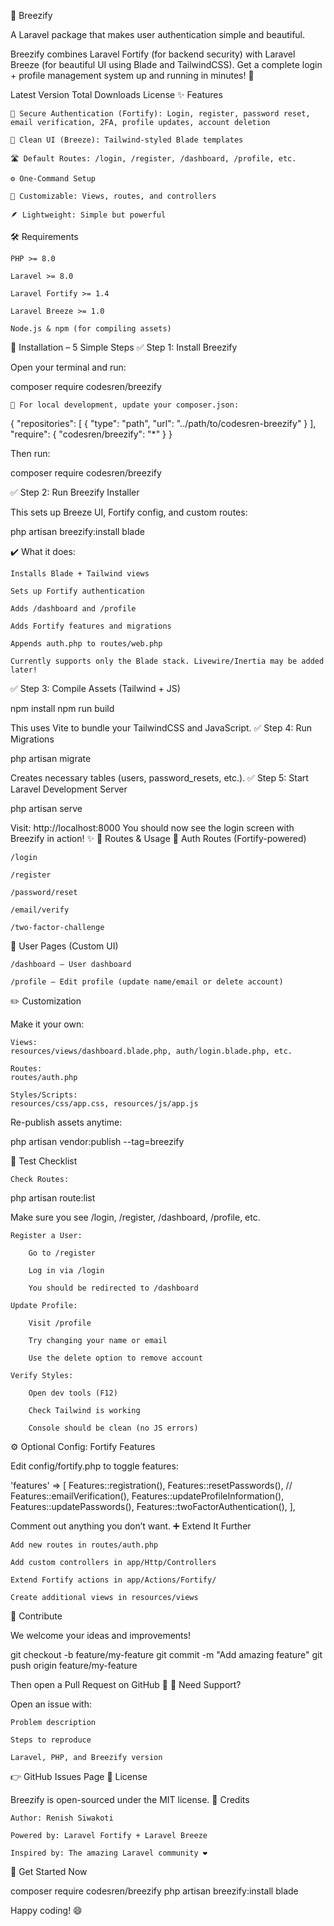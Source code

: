 🌟 Breezify

A Laravel package that makes user authentication simple and beautiful.

Breezify combines Laravel Fortify (for backend security) with Laravel Breeze (for beautiful UI using Blade and TailwindCSS).
Get a complete login + profile management system up and running in minutes! 🚀

Latest Version
Total Downloads
License
✨ Features

    🔐 Secure Authentication (Fortify): Login, register, password reset, email verification, 2FA, profile updates, account deletion

    💨 Clean UI (Breeze): Tailwind-styled Blade templates

    🛣️ Default Routes: /login, /register, /dashboard, /profile, etc.

    ⚙️ One-Command Setup

    🎨 Customizable: Views, routes, and controllers

    🪶 Lightweight: Simple but powerful

🛠 Requirements

    PHP >= 8.0

    Laravel >= 8.0

    Laravel Fortify >= 1.4

    Laravel Breeze >= 1.0

    Node.js & npm (for compiling assets)

🚀 Installation – 5 Simple Steps
✅ Step 1: Install Breezify

Open your terminal and run:

composer require codesren/breezify

    🧪 For local development, update your composer.json:

{
    "repositories": [
        {
            "type": "path",
            "url": "../path/to/codesren-breezify"
        }
    ],
    "require": {
        "codesren/breezify": "*"
    }
}

Then run:

composer require codesren/breezify

✅ Step 2: Run Breezify Installer

This sets up Breeze UI, Fortify config, and custom routes:

php artisan breezify:install blade

✔️ What it does:

    Installs Blade + Tailwind views

    Sets up Fortify authentication

    Adds /dashboard and /profile

    Adds Fortify features and migrations

    Appends auth.php to routes/web.php

    Currently supports only the Blade stack. Livewire/Inertia may be added later!

✅ Step 3: Compile Assets (Tailwind + JS)

npm install
npm run build

This uses Vite to bundle your TailwindCSS and JavaScript.
✅ Step 4: Run Migrations

php artisan migrate

Creates necessary tables (users, password_resets, etc.).
✅ Step 5: Start Laravel Development Server

php artisan serve

Visit: http://localhost:8000
You should now see the login screen with Breezify in action! ✨
🎯 Routes & Usage
🔐 Auth Routes (Fortify-powered)

    /login

    /register

    /password/reset

    /email/verify

    /two-factor-challenge

👤 User Pages (Custom UI)

    /dashboard – User dashboard

    /profile – Edit profile (update name/email or delete account)

✏️ Customization

Make it your own:

    Views:
    resources/views/dashboard.blade.php, auth/login.blade.php, etc.

    Routes:
    routes/auth.php

    Styles/Scripts:
    resources/css/app.css, resources/js/app.js

Re-publish assets anytime:

php artisan vendor:publish --tag=breezify

🧪 Test Checklist

    Check Routes:

php artisan route:list

Make sure you see /login, /register, /dashboard, /profile, etc.

    Register a User:

        Go to /register

        Log in via /login

        You should be redirected to /dashboard

    Update Profile:

        Visit /profile

        Try changing your name or email

        Use the delete option to remove account

    Verify Styles:

        Open dev tools (F12)

        Check Tailwind is working

        Console should be clean (no JS errors)

⚙️ Optional Config: Fortify Features

Edit config/fortify.php to toggle features:

'features' => [
    Features::registration(),
    Features::resetPasswords(),
    // Features::emailVerification(),
    Features::updateProfileInformation(),
    Features::updatePasswords(),
    Features::twoFactorAuthentication(),
],

Comment out anything you don’t want.
➕ Extend It Further

    Add new routes in routes/auth.php

    Add custom controllers in app/Http/Controllers

    Extend Fortify actions in app/Actions/Fortify/

    Create additional views in resources/views

🤝 Contribute

We welcome your ideas and improvements!

git checkout -b feature/my-feature
git commit -m "Add amazing feature"
git push origin feature/my-feature

Then open a Pull Request on GitHub 🚀
🐞 Need Support?

Open an issue with:

    Problem description

    Steps to reproduce

    Laravel, PHP, and Breezify version

👉 GitHub Issues Page
📜 License

Breezify is open-sourced under the MIT license.
🙏 Credits

    Author: Renish Siwakoti

    Powered by: Laravel Fortify + Laravel Breeze

    Inspired by: The amazing Laravel community ❤️

🎉 Get Started Now

composer require codesren/breezify
php artisan breezify:install blade

Happy coding! 😄